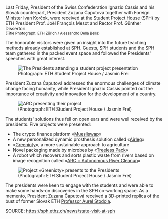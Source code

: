 <p><br />Last Friday, President of the Swiss Confederation Ignazio Cassis and his Slovak counterpart, President Zuzana Čaputová together with Foreign Minister Ivan Korčok, were received at the Student Project House (SPH) by ETH President Prof. Joël François Mesot and Rector Prof. Günther Dissertori.<br /><small>(Title Photograph: ETH Zürich / Alessandro Della Bella)</small></p>
<p dir="ltr">The honorable visitors were given an insight into the future teaching methods already established at SPH. Guests, SPH students and the SPH team gathered in the packed event space and followed the Presidents' speeches with great interest.<br /></p>
<figure><img src="https://sph.ethz.ch/uploads/images/0007537.jpg" alt="The Presidents attending a student project presentation" /><figcaption>Photograph: ETH Student Project House / Jasmin Frei</figcaption></figure>
<p dir="ltr">President Zuzana Čaputová addressed the enormous challenges of climate change facing humanity, while President Ignazio Cassis pointed out the importance of creativity and innovation for the development of a country.</p>
<figure><img src="https://sph.ethz.ch/uploads/images/0007544.jpg" alt="ARC presenting their project" /><figcaption>(Photograph: ETH Student Project House / Jasmin Frei)</figcaption></figure>
<p dir="ltr">The students' solutions thus fell on open ears and were well received by the presidents. Five projects were presented:</p>
<ul><li>The crypto finance platform «<a href="https://muesliswap.com/" target="_blank" rel="noreferrer noopener">Muesliswap</a>»</li><li>A new personalized dynamic prosthesis solution called «<a href="https://sph.ethz.ch/projects/airleg" target="_blank" rel="noreferrer noopener">Airleg</a>»</li><li>«<a href="https://www.greenioty.com/" target="_blank" rel="noreferrer noopener">Greenioty</a>», a more sustainable approach to agriculture</li><li>Novel packaging made by microbes by «<a href="https://treelesspack.com/" target="_blank" rel="noreferrer noopener">Treeless Pack</a>»</li><li>A robot which recovers and sorts plastic waste from rivers based on image recognition called «<a href="https://riverclean.ethz.ch/" target="_blank" rel="noreferrer noopener">ARC = Autonomous River Cleanup</a>»</li></ul>
<p> </p>
<figure><img src="https://sph.ethz.ch/uploads/images/0007625.jpg" alt="Project «Greenioty» presents to the Presidents" /><figcaption>(Photograph: ETH Student Project House / Jasmin Frei)</figcaption></figure>
<div>The presidents were keen to engage with the students and were able to make some hands-on discoveries in the SPH co-working space. As a memento, President Zuzana Čaputová received a 3D-printed replica of the bust of former Slovak ETH <a href="https://library.ethz.ch/en/locations-and-media/platforms/short-portraits/aurel-stodola-1859-1942.html" target="_blank" rel="noreferrer noopener">Professor Aurel Stodola</a>.<br /></div>

SOURCE: https://sph.ethz.ch/news/state-visit-at-sph